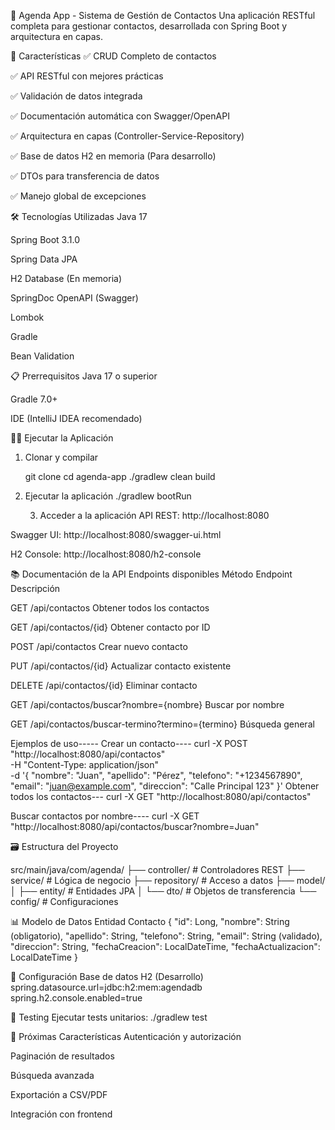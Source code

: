 📱 Agenda App - Sistema de Gestión de Contactos
Una aplicación RESTful completa para gestionar contactos, desarrollada con Spring Boot y arquitectura en capas.

🚀 Características
✅ CRUD Completo de contactos

✅ API RESTful con mejores prácticas

✅ Validación de datos integrada

✅ Documentación automática con Swagger/OpenAPI

✅ Arquitectura en capas (Controller-Service-Repository)

✅ Base de datos H2 en memoria (Para desarrollo)

✅ DTOs para transferencia de datos

✅ Manejo global de excepciones

🛠️ Tecnologías Utilizadas
Java 17

Spring Boot 3.1.0

Spring Data JPA

H2 Database (En memoria)

SpringDoc OpenAPI (Swagger)

Lombok

Gradle

Bean Validation

📋 Prerrequisitos
Java 17 o superior

Gradle 7.0+

IDE (IntelliJ IDEA recomendado)

🏃‍♂️ Ejecutar la Aplicación
1. Clonar y compilar

   git clone <tu-repositorio>
cd agenda-app
./gradlew clean build

2. Ejecutar la aplicación
   ./gradlew bootRun


   3. Acceder a la aplicación
API REST: http://localhost:8080

Swagger UI: http://localhost:8080/swagger-ui.html

H2 Console: http://localhost:8080/h2-console

📚 Documentación de la API
Endpoints disponibles
Método	Endpoint	Descripción


GET	/api/contactos	Obtener todos los contactos

GET	/api/contactos/{id}	Obtener contacto por ID

POST	/api/contactos	Crear nuevo contacto

PUT	/api/contactos/{id}	Actualizar contacto existente

DELETE	/api/contactos/{id}	Eliminar contacto

GET	/api/contactos/buscar?nombre={nombre}	Buscar por nombre

GET	/api/contactos/buscar-termino?termino={termino}	Búsqueda general

Ejemplos de uso-----
Crear un contacto----
curl -X POST "http://localhost:8080/api/contactos" \
  -H "Content-Type: application/json" \
  -d '{
    "nombre": "Juan",
    "apellido": "Pérez",
    "telefono": "+1234567890",
    "email": "juan@example.com",
    "direccion": "Calle Principal 123"
  }'
  Obtener todos los contactos---
  curl -X GET "http://localhost:8080/api/contactos"

  Buscar contactos por nombre----
  curl -X GET "http://localhost:8080/api/contactos/buscar?nombre=Juan"

  🗃️ Estructura del Proyecto

  src/main/java/com/agenda/
├── controller/          # Controladores REST
├── service/            # Lógica de negocio
├── repository/         # Acceso a datos
├── model/
│   ├── entity/         # Entidades JPA
│   └── dto/           # Objetos de transferencia
└── config/            # Configuraciones

📊 Modelo de Datos
Entidad Contacto
{
  "id": Long,
  "nombre": String (obligatorio),
  "apellido": String,
  "telefono": String,
  "email": String (validado),
  "direccion": String,
  "fechaCreacion": LocalDateTime,
  "fechaActualizacion": LocalDateTime
}

🔧 Configuración
Base de datos H2 (Desarrollo)
spring.datasource.url=jdbc:h2:mem:agendadb
spring.h2.console.enabled=true

🧪 Testing
Ejecutar tests unitarios:
./gradlew test

🎯 Próximas Características
Autenticación y autorización

Paginación de resultados

Búsqueda avanzada

Exportación a CSV/PDF

Integración con frontend
